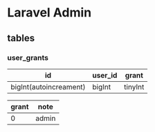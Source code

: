 # Laravel Admin

## tables

### user_grants

| id                     | user_id | grant   |
| ---------------------- | ------- | ------- |
| bigInt(autoincreament) | bigInt  | tinyInt |

| grant | note  |
| ----- | ----- |
| 0     | admin |
